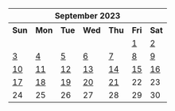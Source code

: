 <table align="center" border="0" cellpadding="0" cellspacing="0" class="month">
 <tr>
  <th class="month" colspan="7">
   September 2023
  </th>
 </tr>
 <tr>
  <th class="sun">
   Sun
  </th>
  <th class="mon">
   Mon
  </th>
  <th class="tue">
   Tue
  </th>
  <th class="wed">
   Wed
  </th>
  <th class="thu">
   Thu
  </th>
  <th class="fri">
   Fri
  </th>
  <th class="sat">
   Sat
  </th>
 </tr>
 <tr>
  <td class="noday">
  </td>
  <td class="noday">
  </td>
  <td class="noday">
  </td>
  <td class="noday">
  </td>
  <td class="noday">
  </td>
  <td class="fri">
   <a href="20230901.py">
    1
   </a>
  </td>
  <td class="sat">
   <a href="20230902.py">
    2
   </a>
  </td>
 </tr>
 <tr>
  <td class="sun">
   <a href="20230903.py">
    3
   </a>
  </td>
  <td class="mon">
   <a href="20230904.py">
    4
   </a>
  </td>
  <td class="tue">
   <a href="20230905.py">
    5
   </a>
  </td>
  <td class="wed">
   <a href="20230906.py">
    6
   </a>
  </td>
  <td class="thu">
   <a href="20230907.py">
    7
   </a>
  </td>
  <td class="fri">
   <a href="20230908.py">
    8
   </a>
  </td>
  <td class="sat">
   <a href="20230909.py">
    9
   </a>
  </td>
 </tr>
 <tr>
  <td class="sun">
   <a href="20230910.py">
    10
   </a>
  </td>
  <td class="mon">
   <a href="20230911.py">
    11
   </a>
  </td>
  <td class="tue">
   <a href="20230912.py">
    12
   </a>
  </td>
  <td class="wed">
   <a href="20230913.py">
    13
   </a>
  </td>
  <td class="thu">
   <a href="20230914.py">
    14
   </a>
  </td>
  <td class="fri">
   <a href="20230915.py">
    15
   </a>
  </td>
  <td class="sat">
   <a href="20230916.py">
    16
   </a>
  </td>
 </tr>
 <tr>
  <td class="sun">
   <a href="20230917.py">
    17
   </a>
  </td>
  <td class="mon">
   <a href="20230918.py">
    18
   </a>
  </td>
  <td class="tue">
   <a href="20230919.py">
    19
   </a>
  </td>
  <td class="wed">
   <a href="20230920.py">
    20
   </a>
  </td>
  <td class="thu">
   <a href="20230921.py">
    21
   </a>
  </td>
  <td class="fri">
   22
  </td>
  <td class="sat">
   23
  </td>
 </tr>
 <tr>
  <td class="sun">
   24
  </td>
  <td class="mon">
   25
  </td>
  <td class="tue">
   26
  </td>
  <td class="wed">
   27
  </td>
  <td class="thu">
   28
  </td>
  <td class="fri">
   29
  </td>
  <td class="sat">
   30
  </td>
 </tr>
</table>
